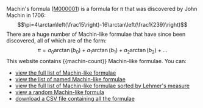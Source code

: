 Machin's formula ([M000001](/M000001)) is a formula for &pi; that was discovered by John Machin in 1706:
$$\pi=4\arctan\left(\frac15\right)-16\arctan\left(\frac1{239}\right)$$
There are a huge number of Machin-like formulae that have since been discovered, all of which
are of the form:
$$\pi=a_0\arctan(b_0)+a_1\arctan(b_1)+a_2\arctan(b_2)+\dots$$
This website contains {{machin-count}} Machin-like formulae.
You can:

* [view the full list of Machin-like formulae](/formulae)
* [view the list of named Machin-like formulae](/formulae/alpha.html)
* [view the full list of Machin-like formulae sorted by Lehmer's measure](/formulae/lehmer.html)
* [view a random Machin-like formula](/random.html)
* [download a CSV file containing all the formulae](csv.md)

